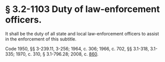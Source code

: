 # § 3.2-1103 Duty of law-enforcement officers.

<p>It shall be the duty of all state and local law-enforcement officers to assist in the enforcement of this subtitle.</p><p>Code 1950, §§ 3-239.11, 3-256; 1964, c. 306; 1966, c. 702, §§ 3.1-318, 3.1-335; 1970, c. 310, § 3.1-796.28; 2008, c. <a href='http://lis.virginia.gov/cgi-bin/legp604.exe?081+ful+CHAP0860'>860</a>.</p>